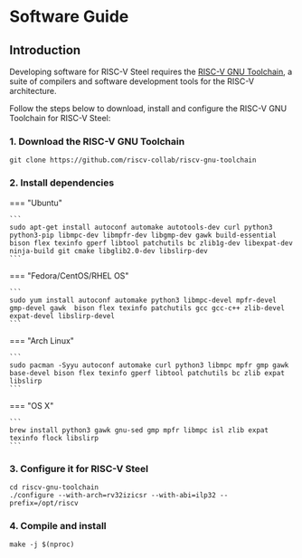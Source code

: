 # Software Guide

<h2>Introduction</h2>

Developing software for RISC-V Steel requires the [RISC-V GNU Toolchain](https://github.com/riscv/riscv-gnu-toolchain), a suite of compilers and software development tools for the RISC-V architecture.

Follow the steps below to download, install and configure the RISC-V GNU Toolchain for RISC-V Steel:

### 1. Download the RISC-V GNU Toolchain

```
git clone https://github.com/riscv-collab/riscv-gnu-toolchain
```

### 2. Install dependencies

=== "Ubuntu"

    ```
    sudo apt-get install autoconf automake autotools-dev curl python3 python3-pip libmpc-dev libmpfr-dev libgmp-dev gawk build-essential bison flex texinfo gperf libtool patchutils bc zlib1g-dev libexpat-dev ninja-build git cmake libglib2.0-dev libslirp-dev
    ```

=== "Fedora/CentOS/RHEL OS"

    ```
    sudo yum install autoconf automake python3 libmpc-devel mpfr-devel gmp-devel gawk  bison flex texinfo patchutils gcc gcc-c++ zlib-devel expat-devel libslirp-devel
    ```

=== "Arch Linux"

    ```
    sudo pacman -Syyu autoconf automake curl python3 libmpc mpfr gmp gawk base-devel bison flex texinfo gperf libtool patchutils bc zlib expat libslirp
    ```

=== "OS X"

    ```
    brew install python3 gawk gnu-sed gmp mpfr libmpc isl zlib expat texinfo flock libslirp
    ```

### 3. Configure it for RISC-V Steel

```
cd riscv-gnu-toolchain
./configure --with-arch=rv32izicsr --with-abi=ilp32 --prefix=/opt/riscv
```

### 4. Compile and install

```
make -j $(nproc)
```

</br>
</br>